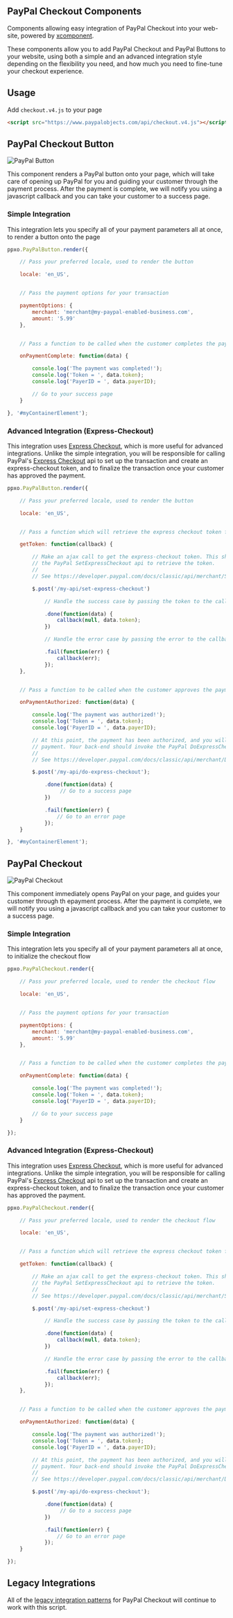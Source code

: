 PayPal Checkout Components
--------------------------

Components allowing easy integration of PayPal Checkout into your web-site, powered by [xcomponent](https://github.com/krakenjs/xcomponent).

These components allow you to add PayPal Checkout and PayPal Buttons to your website, using both a simple and an advanced integration style depending on
the flexibility you need, and how much you need to fine-tune your checkout experience.

## Usage

Add `checkout.v4.js` to your page

```html
<script src="https://www.paypalobjects.com/api/checkout.v4.js"></script>
```

## PayPal Checkout Button

![PayPal Button](./button.png)

This component renders a PayPal button onto your page, which will take care of opening up PayPal for you and guiding
your customer through the payment process. After the payment is complete, we will notify you using a javascript callback
and you can take your customer to a success page.

### Simple Integration

This integration lets you specify all of your payment parameters all at once, to render a button onto the page

```javascript
ppxo.PayPalButton.render({

	// Pass your preferred locale, used to render the button

	locale: 'en_US',


	// Pass the payment options for your transaction

	paymentOptions: {
		merchant: 'merchant@my-paypal-enabled-business.com',
		amount: '5.99'
	},


	// Pass a function to be called when the customer completes the payment

	onPaymentComplete: function(data) {

		console.log('The payment was completed!');
		console.log('Token = ', data.token);
		console.log('PayerID = ', data.payerID);

		// Go to your success page
	}

}, '#myContainerElement');
```


### Advanced Integration (Express-Checkout)

This integration uses [Express Checkout](https://developer.paypal.com/docs/classic/express-checkout/integration-guide/ECGettingStarted/),
which is more useful for advanced integrations. Unlike the simple integration, you will be responsible for calling PayPal's
[Express Checkout](https://developer.paypal.com/docs/classic/express-checkout/integration-guide/ECGettingStarted/) api to set up the
transaction and create an express-checkout token, and to finalize the transaction once your customer has approved the payment.



```javascript
ppxo.PayPalButton.render({

	// Pass your preferred locale, used to render the button

	locale: 'en_US',


	// Pass a function which will retrieve the express checkout token for the transaction

	getToken: function(callback) {

		// Make an ajax call to get the express-checkout token. This should call your back-end, which should invoke
		// the PayPal SetExpressCheckout api to retrieve the token.
		//
		// See https://developer.paypal.com/docs/classic/api/merchant/SetExpressCheckout_API_Operation_NVP/

		$.post('/my-api/set-express-checkout')

			// Handle the success case by passing the token to the callback

			.done(function(data) {
				callback(null, data.token);
			})

			// Handle the error case by passing the error to the callback

			.fail(function(err) {
				callback(err);
			});
	},


	// Pass a function to be called when the customer approves the payment

	onPaymentAuthorized: function(data) {

		console.log('The payment was authorized!');
		console.log('Token = ', data.token);
		console.log('PayerID = ', data.payerID);

		// At this point, the payment has been authorized, and you will need to call your back-end to complete the
		// payment. Your back-end should invoke the PayPal DoExpressCheckoutPayment api to finalize the transaction.
		//
		// See https://developer.paypal.com/docs/classic/api/merchant/DoExpressCheckoutPayment_API_Operation_NVP/

		$.post('/my-api/do-express-checkout');

			.done(function(data) {
				 // Go to a success page
			})

			.fail(function(err) {
				// Go to an error page
			});
	}

}, '#myContainerElement');
```

## PayPal Checkout

![PayPal Checkout](./checkout.png)

This component immediately opens PayPal on your page, and guides your customer through th epayment process. After the
payment is complete, we will notify you using a javascript callback and you can take your customer to a success page.

### Simple Integration

This integration lets you specify all of your payment parameters all at once, to initialize the checkout flow

```javascript
ppxo.PayPalCheckout.render({

	// Pass your preferred locale, used to render the checkout flow

	locale: 'en_US',


	// Pass the payment options for your transaction

	paymentOptions: {
		merchant: 'merchant@my-paypal-enabled-business.com',
		amount: '5.99'
	},


	// Pass a function to be called when the customer completes the payment

	onPaymentComplete: function(data) {

		console.log('The payment was completed!');
		console.log('Token = ', data.token);
		console.log('PayerID = ', data.payerID);

		// Go to your success page
	}

});
```


### Advanced Integration (Express-Checkout)

This integration uses [Express Checkout](https://developer.paypal.com/docs/classic/express-checkout/integration-guide/ECGettingStarted/),
which is more useful for advanced integrations. Unlike the simple integration, you will be responsible for calling PayPal's
[Express Checkout](https://developer.paypal.com/docs/classic/express-checkout/integration-guide/ECGettingStarted/) api to set up the
transaction and create an express-checkout token, and to finalize the transaction once your customer has approved the payment.



```javascript
ppxo.PayPalCheckout.render({

	// Pass your preferred locale, used to render the checkout flow

	locale: 'en_US',


	// Pass a function which will retrieve the express checkout token for the transaction

	getToken: function(callback) {

		// Make an ajax call to get the express-checkout token. This should call your back-end, which should invoke
		// the PayPal SetExpressCheckout api to retrieve the token.
		//
		// See https://developer.paypal.com/docs/classic/api/merchant/SetExpressCheckout_API_Operation_NVP/

		$.post('/my-api/set-express-checkout')

			// Handle the success case by passing the token to the callback

			.done(function(data) {
				callback(null, data.token);
			})

			// Handle the error case by passing the error to the callback

			.fail(function(err) {
				callback(err);
			});
	},


	// Pass a function to be called when the customer approves the payment

	onPaymentAuthorized: function(data) {

		console.log('The payment was authorized!');
		console.log('Token = ', data.token);
		console.log('PayerID = ', data.payerID);

		// At this point, the payment has been authorized, and you will need to call your back-end to complete the
		// payment. Your back-end should invoke the PayPal DoExpressCheckoutPayment api to finalize the transaction.
		//
		// See https://developer.paypal.com/docs/classic/api/merchant/DoExpressCheckoutPayment_API_Operation_NVP/

		$.post('/my-api/do-express-checkout');

			.done(function(data) {
				 // Go to a success page
			})

			.fail(function(err) {
				// Go to an error page
			});
	}

});
```

## Legacy Integrations

All of the [legacy integration patterns](https://developer.paypal.com/docs/classic/express-checkout/in-context/integration/)
for PayPal Checkout will continue to work with this script.
